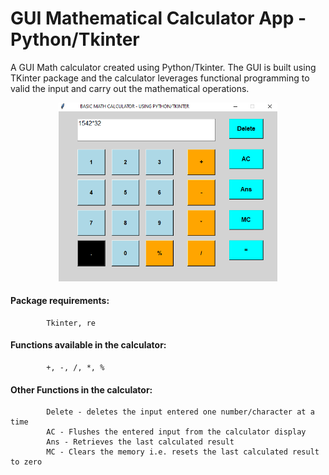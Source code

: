 # GUI Mathematical Calculator App - Python/Tkinter
   A GUI Math calculator created using Python/Tkinter. The GUI is built using TKinter package and the calculator leverages functional programming to valid the input and carry out the mathematical operations.

<p align="center">
  <img src="/calc_pic.png" alt="GUI Math Calculator" width="350" title="GUI Math Calculator">
</p>

#### Package requirements: 
            Tkinter, re

#### Functions available in the calculator: 
            +, -, /, *, %

#### Other Functions in the calculator:
            Delete - deletes the input entered one number/character at a time
            AC - Flushes the entered input from the calculator display
            Ans - Retrieves the last calculated result
            MC - Clears the memory i.e. resets the last calculated result to zero


